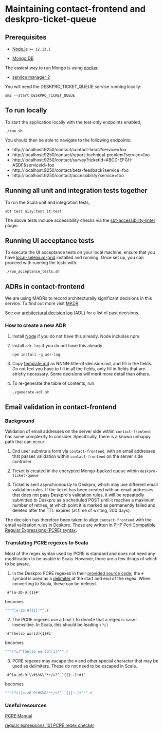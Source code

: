 # Maintaining contact-frontend and deskpro-ticket-queue

## Prerequisites

* [Node.js](https://nodejs.org/en/) `>= 12.13.1`

* [Mongo DB](https://www.mongodb.com/)

The easiest way to run Mongo is using [docker](https://hub.docker.com/_/mongo).

* [service manager 2](https://github.com/hmrc/sm2)
    
You will need the DESKPRO_TICKET_QUEUE service running locally:

```shell script
sm2 --start DESKPRO_TICKET_QUEUE
```

## To run locally

To start the application locally with the test-only endpoints enabled,

```shell script
./run.sh
```

You should then be able to navigate to the following endpoints:

* http://localhost:9250/contact/contact-hmrc?service=foo
* http://localhost:9250/contact/report-technical-problem?service=foo
* http://localhost:9250/contact/survey?ticketId=ABCD-EFGH-ASDF&serviceId=foo
* http://localhost:9250/contact/beta-feedback?service=foo
* http://localhost:9250/contact/accessibility?service=foo

## Running all unit and integration tests together

To run the Scala unit and integration tests,

```shell script
sbt test a11y:test it:test
```

The above tests include accessibility checks via the
[sbt-accessibility-linter](https://www.github.com/hmrc/sbt-accessibility-linter)
plugin.

## Running UI acceptance tests

To execute the UI acceptance tests on your local machine, ensure that you have [local-selenium-grid](https://github.com/hmrc/local-selenium-grid) installed and running. Once set up, you can proceed with running the tests with.
```shell script
./run_acceptance_tests.sh
```

## ADRs in contact-frontend

We are using MADRs to record architecturally significant decisions in this service. To find out more
visit [MADR](https://github.com/adr/madr)

See our [architectural decision log](adr/index.md) (ADL) for a list of past decisions.

### How to create a new ADR

1. Install [Node](https://nodejs.org/en/download/) if you do not have this already. Node includes
npm.

1. Install `adr-log` if you do not have this already

    ```shell script
    npm install -g adr-log
    ```

1. Copy [template.md](adr/template.md) as NNNN-title-of-decision.md, and fill
in the fields. Do not feel you have to fill in all the fields, only fill in fields
that are strictly necessary. Some decisions will merit more detail than others.

1. To re-generate the table of contents, run

    ```shell script
    ./generate-adl.sh
    ```

## Email validation in contact-frontend

### Background

Validation of email addresses on the server side within `contact-frontend` has some complexity to consider. 
Specifically, there is a known unhappy path that can occur:

1. End user submits a form via `contact-frontend`, with an email addresses that passes validation within 
`contact-frontend` on the server side controller
   
1. Ticket is created in the encrypted Mongo-backed queue within `deskpro-ticket-queue`

1. Ticket is sent asynchronously to Deskpro, which may use different email validation rules. If the ticket has been 
created with an email addresses that does not pass Deskpro's validation rules, it will be repeatedly submitted to 
Deskpro as a scheduled POST until it reaches a maximum number of retries, at which point it is marked as permanently 
failed and deleted after the TTL expires (at time of writing, 200 days).
   
The decision has therefore been taken to align `contact-frontend` with the email validation rules in Deskpro. These are 
written in [PHP Perl Compatible Regular Expressions (PCRE) syntax](https://support.deskpro.com/no/guides/admin-guide/agent-channel-setup/ticket-fields-2/field-validation-and-display#field-validation-and-display_agent-only-fields).

### Translating PCRE regexes to Scala

Most of the regex syntax used by PCRE is standard and does not need any modification to be usable in Scala. However, 
there are a few things of which to be aware.

1. In the Deskpro PCRE regexes in their [provided source code](https://support.deskpro.com/en/kb/articles/can-i-see-the-deskpro-source-code),
the `#` symbol is used as a [delimiter](https://www.php.net/manual/en/regexp.reference.delimiters.php) at the start and 
end of the regex. When converting to Scala, these can be deleted.
```
'#^[a-Z0-9]{1}#'
```
becomes
```scala
"""^[a-Z0-9]{1}""".r
```

2. The PCRE regexes use a final `i` to denote that a regex is case-insensitive. In Scala, this should be leading `(?i)`
```
'#^[hello world]{1}#i'
```
becomes
```scala
"""(?i)^[hello world]{1}""".r
```

3. PCRE regexes may escape the `#` and other special character that may be used as delimiters. These do not need to be 
escaped in Scala.
```
'#^[a-z0-9!\\#$%&\'*+/=?^_`{|}~-]+#i'
```
becomes
```scala
"""(?i)[a-z0-9!#$%&'*+/=?^_`{|}~-]+""".r
```

### Useful resources

[PCRE Manual](https://www.php.net/manual/en/book.pcre.php)

[regular expressions 101 PCRE regex checker](https://regex101.com/)
